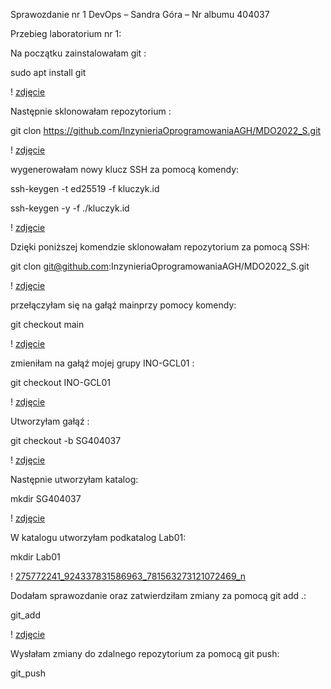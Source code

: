 Sprawozdanie nr 1
DevOps – Sandra Góra – Nr albumu 404037
	
Przebieg laboratorium nr 1:

Na początku zainstalowałam git :

sudo apt install git

! [zdjęcie](./zdjecie.png)

Następnie sklonowałam repozytorium :

git clon https://github.com/InzynieriaOprogramowaniaAGH/MDO2022_S.git

! [zdjęcie](./zdjecie.png)

wygenerowałam nowy klucz SSH za pomocą komendy:

ssh-keygen -t ed25519 -f kluczyk.id


ssh-keygen -y -f ./kluczyk.id

! [zdjęcie](./zdjecie.png)

Dzięki poniższej komendzie sklonowałam repozytorium za pomocą SSH:

git clon git@github.com:InzynieriaOprogramowaniaAGH/MDO2022_S.git

! [zdjęcie](./zdjecie.png)

przełączyłam się na gałąź mainprzy pomocy komendy:

git checkout main
 
! [zdjęcie](./zdjecie.png)

zmieniłam na gałąź mojej grupy INO-GCL01 :

git checkout INO-GCL01

! [zdjęcie](./zdjecie.png)

Utworzyłam gałąź :


git checkout -b SG404037

! [zdjęcie](./zdjecie.png)

Następnie utworzyłam katalog:

mkdir SG404037

! [zdjęcie](./zdjecie.png)

W katalogu utworzyłam podkatalog Lab01:

mkdir Lab01

! [275772241_924337831586963_781563273121072469_n](./275772241_924337831586963_781563273121072469_n.png)


Dodałam sprawozdanie oraz zatwierdziłam zmiany za pomocą git add .:

git_add

! [zdjęcie](./zdjecie.png)

Wysłałam zmiany do zdalnego repozytorium za pomocą git push:

git_push